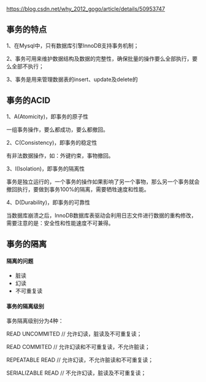 https://blog.csdn.net/why_2012_gogo/article/details/50953747

## 事务的特点

1、在Mysql中，只有数据库引擎InnoDB支持事务机制；

2、事务可用来维护数据结构及数据的完整性，确保批量的操作要么全部执行，要么全部不执行；

3、事务是用来管理数据表的insert、update及delete的

## 事务的ACID

1、A(Atomicity)，即事务的原子性

一组事务操作，要么都成功，要么都撤回。

2、C(Consistency)，即事务的稳定性

有非法数据操作，如：外键约束，事物撤回。

3、I(Isolation)，即事务的隔离性

事务是独立运行的，一个事务的操作如果影响了另一个事物，那么另一个事务就会撤回执行，要做到事务100%的隔离，需要牺牲速度和性能。

4、D(Durability)，即事务的可靠性

当数据库崩溃之后，InnoDB数据库表驱动会利用日志文件进行数据的重构修改，需要注意的是：安全性和性能速度不可兼得。

## 事务的隔离

#### 隔离的问题

- 脏读
- 幻读
- 不可重复读

#### 事务的隔离级别

事务隔离级别分为4种：

READ UNCOMMITED // 允许幻读，脏读及不可重复读；

READ COMMITED   // 允许幻读和不可重复读，不允许脏读；

REPEATABLE READ // 允许幻读，不允许脏读和不可重复读；

SERIALIZABLE READ // 不允许幻读，脏读及不可重复读；